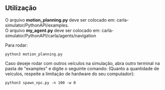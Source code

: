 ## Utilização

O arquivo **motion_planning.py** deve ser colocado em: carla-simulator/PythonAPI/examples. <br>
O arquivo **my_agent.py** deve ser colocado em: carla-simulator/PythonAPI/carla/agents/navigation

Para rodar:

```
python3 motion_planning.py
```

Caso deseje rodar com outros veículos na simulação, abra outro terminal na pasta de "examples" e digite o seguinte comando:
(Quanto a quantidade de veículos, respeite a limitação de hardware do seu computador):

```
python3 spawn_npc.py -n 100 -w 0
```